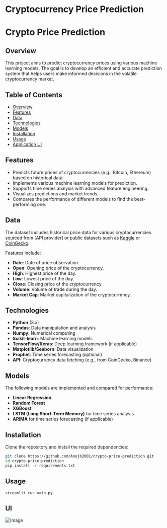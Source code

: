 # Cryptocurrency Price Prediction
# Crypto Price Prediction

## Overview

This project aims to predict cryptocurrency prices using various machine learning models. The goal is to develop an efficient and accurate prediction system that helps users make informed decisions in the volatile cryptocurrency market.

## Table of Contents
- [Overview](#overview)
- [Features](#features)
- [Data](#data)
- [Technologies](#technologies)
- [Models](#models)
- [Installation](#installation)
- [Usage](#usage)
- [Application UI](#ui)
  

## Features
- Predicts future prices of cryptocurrencies (e.g., Bitcoin, Ethereum) based on historical data.
- Implements various machine learning models for prediction.
- Supports time series analysis with advanced feature engineering.
- Visualizes predictions and market trends.
- Compares the performance of different models to find the best-performing one.

## Data
The dataset includes historical price data for various cryptocurrencies sourced from [API provider] or public datasets such as [Kaggle](https://www.kaggle.com/) or [CoinGecko](https://www.coingecko.com/).

Features include:
- **Date**: Date of price observation.
- **Open**: Opening price of the cryptocurrency.
- **High**: Highest price of the day.
- **Low**: Lowest price of the day.
- **Close**: Closing price of the cryptocurrency.
- **Volume**: Volume of trade during the day.
- **Market Cap**: Market capitalization of the cryptocurrency.

## Technologies
- **Python** (3.x)
- **Pandas**: Data manipulation and analysis
- **Numpy**: Numerical computing
- **Scikit-learn**: Machine learning models
- **TensorFlow/Keras**: Deep learning framework (if applicable)
- **Matplotlib/Seaborn**: Data visualization
- **Prophet**: Time series forecasting (optional)
- **API**: Cryptocurrency data fetching (e.g., from CoinGecko, Binance)

## Models
The following models are implemented and compared for performance:
- **Linear Regression**
- **Random Forest**
- **XGBoost**
- **LSTM (Long Short-Term Memory)** for time series analysis
- **ARIMA** for time series forecasting (if applicable)

## Installation
Clone the repository and install the required dependencies:
```bash
git clone https://github.com/Anujb2001/crypto-price-prediction.git
cd crypto-price-prediction
pip install -r requirements.txt
```
## Usage
```
streamlit run main.py
```
## UI
![image](https://github.com/user-attachments/assets/f8b9afcc-86a4-4aaf-a2b5-b4177ac9ebf7)


